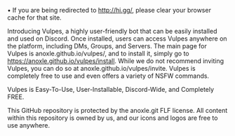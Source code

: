 • If you are being redirected to http://hi.gg/, please clear your browser cache for that site.

Introducing Vulpes, a highly user-friendly bot that can be easily installed and used on Discord. Once installed, users can access Vulpes anywhere on the platform, including DMs, Groups, and Servers. The main page for Vulpes is anoxle.github.io/vulpes/, and to install it, simply go to https://anoxle.github.io/vulpes/install. While we do not recommend inviting Vulpes, you can do so at anoxle.github.io/vulpes/invite. Vulpes is completely free to use and even offers a variety of NSFW commands.

Vulpes is Easy-To-Use, User-Installable, Discord-Wide, and Completely FREE.

This GitHub repository is protected by the anoxle.git FLF license. All content within this repository is owned by us, and our icons and logos are free to use anywhere.
